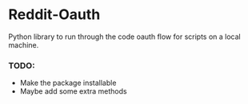 # Reddit-Oauth
Python library to run through the code oauth flow for scripts on a local machine.

### TODO:
* Make the package installable
* Maybe add some extra methods
